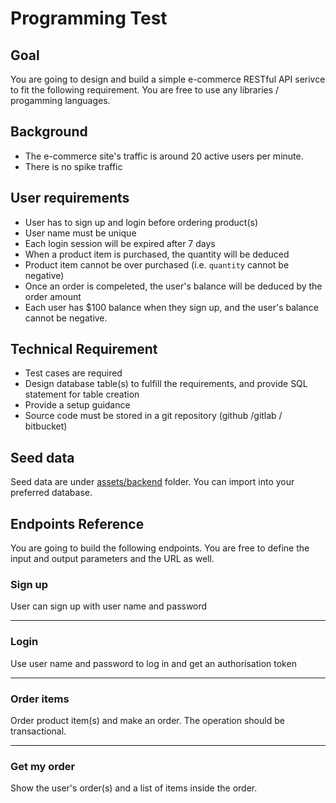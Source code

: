 # Programming Test

## Goal
You are going to design and build a simple e-commerce RESTful API serivce to fit the following requirement. You are free to use any libraries / progamming languages.


## Background
- The e-commerce site's traffic is around 20 active users per minute.
- There is no spike traffic


## User requirements

- User has to sign up and login before ordering product(s)
- User name must be unique
- Each login session will be expired after 7 days
- When a product item is purchased, the quantity will be deduced
- Product item cannot be over purchased (i.e. `quantity` cannot be negative)
- Once an order is compeleted, the user's balance will be deduced by the order amount
- Each user has $100 balance when they sign up, and the user's balance cannot be negative.


## Technical Requirement
- Test cases are required
- Design database table(s) to fulfill the requirements, and provide SQL statement for table creation
- Provide a setup guidance
- Source code must be stored in a git repository (github /gitlab / bitbucket)


## Seed data

Seed data are under [assets/backend](assets/backend/) folder. You can import into your preferred database.

## Endpoints Reference

You are going to build the following endpoints. You are free to define the input and output parameters and the URL as well.

### Sign up

User can sign up with user name and password

---

### Login

Use user name and password to log in and get an authorisation token

---
### Order items

Order product item(s) and make an order. The operation should be transactional.

---
### Get my order

Show the user's order(s) and a list of items inside the order.
